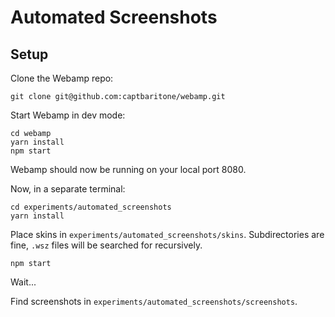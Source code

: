 # Automated Screenshots

## Setup

Clone the Webamp repo:

```
git clone git@github.com:captbaritone/webamp.git
```

Start Webamp in dev mode:

```
cd webamp
yarn install
npm start
```

Webamp should now be running on your local port 8080.

Now, in a separate terminal:

```
cd experiments/automated_screenshots
yarn install
```

Place skins in `experiments/automated_screenshots/skins`. Subdirectories are fine, `.wsz` files will be searched for recursively.

```
npm start
```

Wait...

Find screenshots in `experiments/automated_screenshots/screenshots`.
